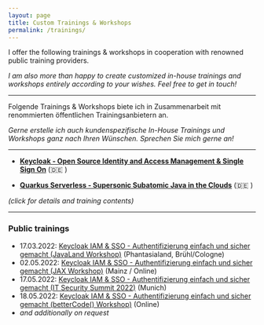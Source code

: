 ```yaml
---
layout: page
title: Custom Trainings & Workshops
permalink: /trainings/
---
```


I offer the following trainings & workshops in cooperation with renowned public training providers.

_I am also more than happy to create customized in-house trainings and workshops entirely according to your wishes. Feel free to get in touch!_

---

Folgende Trainings & Workshops biete ich in Zusammenarbeit mit renommierten öffentlichen Trainingsanbietern an.

_Gerne erstelle ich auch kundenspezifische In-House Trainings und Workshops ganz nach Ihren Wünschen. Sprechen Sie mich gerne an!_

---

* **[Keycloak - Open Source Identity and Access Management & Single Sign On](/trainings/keycloak)** (🇩🇪 )

* **[Quarkus Serverless - Supersonic Subatomic Java in the Clouds](/trainings/quarkus)** (🇩🇪 )

_(click for details and training contents)_

---

### Public trainings

* 17.03.2022: [Keycloak IAM & SSO - Authentifizierung einfach und sicher gemacht (JavaLand Workshop)](https://www.javaland.eu/) (Phantasialand, Brühl/Cologne)
* 02.05.2022: [Keycloak IAM & SSO - Authentifizierung einfach und sicher gemacht (JAX Workshop)](https://jax.de/performance-security/workshop-authentifizierung-einfach-und-sicher-gemacht-mit-keycloak-iam-und-sso/) (Mainz / Online)
* 17.05.2022: [Keycloak IAM & SSO - Authentifizierung einfach und sicher gemacht (IT Security Summit 2022)](https://it-security-summit.de/it-security-summit/authentifizierung-einfach-und-sicher-gemacht-mit-keycloak-teil-1/) (Munich)
* 18.05.2022: [Keycloak IAM & SSO - Authentifizierung einfach und sicher gemacht (betterCode() Workshop)](https://api.bettercode.eu/veranstaltung-14096-se-0-authentifizierung-einfach-und-sicher-gemacht-mit-keycloak.html) (Online)
* _and additionally on request_
